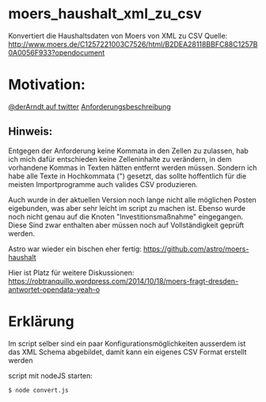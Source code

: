 moers_haushalt_xml_zu_csv
=========================

Konvertiert die Haushaltsdaten von Moers von XML zu CSV
Quelle: http://www.moers.de/C1257221003C7526/html/B2DEA28118BBFC88C1257B0A0056F933?opendocument

# Motivation: 
[@derArndt auf twitter](https://twitter.com/derarndt/status/522290389467004928)
[Anforderungsbeschreibung](http://download.moers.de/Schule%20und%20Open%20Data/Problemskizze%20Projekt%20Open%20Data%20und%20Schule.txt)

## Hinweis:
Entgegen der Anforderung keine Kommata in den Zellen zu zulassen, hab ich mich dafür entschieden keine Zelleninhalte zu verändern, in dem vorhandene Kommas in Texten hätten entfernt werden müssen. Sondern ich habe alle Texte in Hochkommata (") gesetzt, das sollte hoffentlich für die meisten Importprogramme auch valides CSV produzieren.

Auch wurde in der aktuellen Version noch lange nicht alle möglichen Posten eigebunden, was aber sehr leicht im script zu machen ist. Ebenso wurde noch nicht genau auf die Knoten "Investitionsmaßnahme" eingegangen. Diese Sind zwar enthalten aber müssen noch auf Vollständigkeit geprüft werden.  


Astro war wieder ein bischen eher fertig: https://github.com/astro/moers-haushalt

Hier ist Platz für weitere Diskussionen:
https://robtranquillo.wordpress.com/2014/10/18/moers-fragt-dresden-antwortet-opendata-yeah-o


Erklärung
=========

Im script selber sind ein paar Konfigurationsmöglichkeiten ausserdem ist das XML Schema abgebildet, damit kann ein eigenes CSV Format erstellt werden


script mit nodeJS starten:
```
$ node convert.js
```
